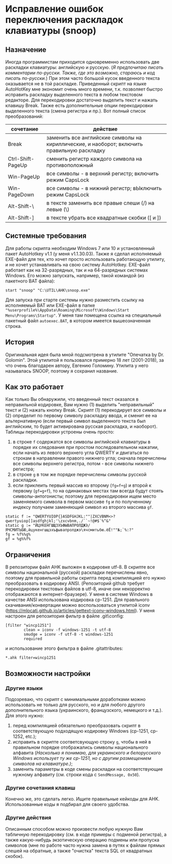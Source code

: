 # Исправление ошибок переключения раскладок клавиатуры (snoop)
## Назначение
Иногда программистам приходится одновременно использовать две раскладки клавиатуры: английскую и русскую. 
(_Я предпочитаю писать комментарии по-русски. Также, где это возможно, стараюсь и код писать по-русски._)
При этом часто большой кусок введенного текста оказывается не в той раскладке.
Приведенный скрипт на языке AutoHotKey мне экономит очень много времени, т.к. позволяет быстро исправить раскладку выделенного текста в любом текстовом редакторе.
Для перекодировки достаточно выделить текст и нажать клавишу Break.
Также есть дополнительные опции перекодировки выделенного текста (смена регистра и пр.). Вот полный список преобразований:

| сочетание | действие |
| ----- | ----- |
| Break | заменить все английские символы на кириллические, и наоборот; включить правильную раскладку |
| Ctrl-Shift-PageUp | сменить регистр каждого символа на противоположный |
| Win-PageUp | все символы - в верхний регистр; включить режим CapsLock |
| Win-PageDown | все символы - в нижний регистр; вЫключить режим CapsLock |
| Alt-Shift-\\ | в тексте заменить все правые слеши (/) на левые (\\) |
| Alt-Shift-] | в тексте убрать все квадратные скобки (\[ и \]) |

## Системные требования

Для работы скрипта необходим Windows 7 или 10 и установленный пакет AutoHotkey v1.1 (у меня v1.1.30.03). 
Также я сделал исполняемый EXE-файл для тех, кто хочет просто использовать работающую утилиту, и не хочет устанавливать на свою систему AutoHotkey. 
EXE-файл работает как на 32-разрядных, так и на 64-разрядных системах Windows. Его можно запускать, например, такой командой (из пакетного BAT файла):
```CMD
start "snoop" "C:\UTIL\AHK\snoop.exe"
```
Для запуска при старте системы нужно разместить ссылку на исполняемый BAT или EXE-файл в папке `"%userprofile%\AppData\Roaming\Microsoft\Windows\Start Menu\Programs\Startup"`.
У меня там помещена ссылка на специальный пакетный файл `autoexec.BAT`, в котором имеется вышеозначенная строка.

## История
Оригинальная идея была мной подсмотрена в утилите "Опечатка by Dr. Golomin". Этой утилитой я пользовался примерно 18 лет (2001-2018), за что очень благодарен автору, Евгению Голомину. 
Утилита у него называлась SNOOP, поэтому я сохранил название.

## Как это работает
Как только Вы обнаружили, что введенный текст оказался в неправильной кодировке, Вам нужно (1) выделить "неправильный" текст и (2) нажать кнопку Break.
Скрипт (1) перекодирует все символы и (2) определит по первому символу раскладку ввода, и сменит ее на альтернативную (если первый символ выделенного текста был английским, то будет активирована русская раскладка, и наоборот).
Таблицы перекодировки устроены очень просто:

1. в строке `f` содержатся все символы английской клавиатуры в порядке их следования при простом последовательном нажатии, если начать из левого верхнего угла QWERTY и двигаться по строкам в направлении правого нижнего угла;
сначала перечислены все символы верхнего регистра, потом - все символы нижнего регистра;
2. в строке `g` в том же порядке перечислены символы русской раскладки.
3. если приклеить первый массив ко второму (`fg=f+g`) и второй к первому (`gf=g+f`), то на одинаковых местах там всегда будут стоять символы-антогонисты;
поэтому для перекодировки ищем место заменяемого символа в первом массиве `fg` и по полученному индексу получаем заменяющий символ из второго массива `gf`.

```AutoHotkey
static f := "QWERTYUIOP{}ASDFGHJKL:""|ZXCVBNM<>?qwertyuiop[]asdfghjkl;'\zxcvbnm,./``~!@#$`%^&"
static g := "ЙЦУКЕНГШЩЗХЪФЫВАПРОЛДЖЭ/ЯЧСМИТЬБЮ,йцукенгшщзхъфывапролджэ\ячсмитьбю.ёЁ!""№;`%:?"
fg = %f%%g%
gf = %g%%f%
```

## Ограничения
В репозитории файл AHK выложен в кодировке utf-8. 
В скрипте все символы национальной (русской) раскладки перечислены явно, поэтому для правильной работы скрипта перед компиляцией его нужно преобразовать в кодировку ANSI. 
(Репозиторий github требует перекодировки текстовых файлов в utf-8, иначе они некорректно отображаются в интернет-браузере). 
У меня в системе Windows в качестве ANSI использована кодировка cp-1251. 
Для правльного скачивания/конвертации можно воспользоваться утилитой iconv (https://mlocati.github.io/articles/gettext-iconv-windows.html).
У меня настроен для репозитория фильтр в файле .git\config:

```
[filter "wincp1251"]
        clean = iconv -f windows-1251 -t utf-8
        smudge = iconv -f utf-8 -t windows-1251
        required
```
и использование этого фильтра в файле .gitattributes: 
```
*.ahk filter=wincp1251
```
## Возможности настройки
### Другие языки
Подозреваю, что скрипт с минимальными доработками можно использовать не только для русского, но и для любого другого дополнительного языка (украинского, французского, немецкого и т.д.).
Для этого нужно:
1. перед компиляцией обязательно преобразовать скрипт в соответствующую подходящую кодировку Windows (cp-1251, cp-1252, etc.);
2. исправить в скрипте соответсвующую строку `g`, чтобы в ней в правильном порядке отображались символы национального алфавита
 (_Насколько я понимаю, для украинского и белорусского Windows использует ту же cp-1251, но с другим размещением символов на клавиатуре.)_;
3. заменить параметры в коде смены раскладки на соответствующие нужному алфавиту (см. строки кода с `SendMessage, 0x50`). 
### Другие сочетания клавиш
Конечно же, это сделать легко. Ищите правильные кейкоды для AHK. Использованные коды я подбирал для своего удобства.
### Другие действия
Описанным способом можно произвести любую нужную Вам табличную перекодировку (см. в коде примеры с подменой регистра), 
а также какую-нибудь экзотическую операцию подмены или пропуска символов (мне по работе часто нужна замена в путях к файлам прямых слешей на обратные, а также "очистка" текста SQL от квадратных скобок). 
